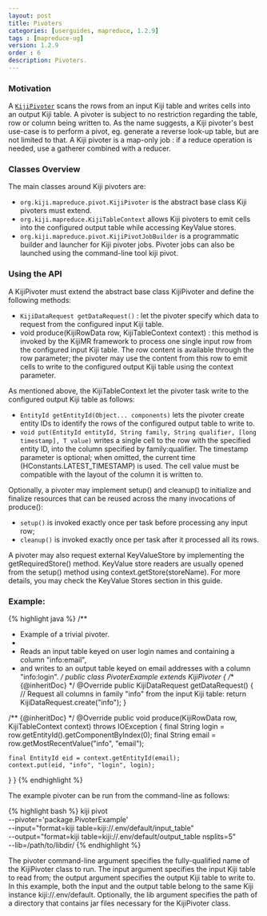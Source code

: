 ```yaml
---
layout: post
title: Pivoters 
categories: [userguides, mapreduce, 1.2.9]
tags : [mapreduce-ug]
version: 1.2.9
order : 6
description: Pivoters.
---
```


### Motivation

A [`KijiPivoter`]({{site.api_mr_1_2_9}}/produce/KijiPivoter.html) scans the rows from an input Kiji
table and writes cells into an output Kiji table.  A pivoter is subject to no restriction regarding
the table, row or column being written to. As the name suggests, a Kiji pivoter's best use-case is
to perform a pivot, eg. generate a reverse look-up table, but are not limited to that. A Kiji
pivoter is a map-only job : if a reduce operation is needed, use a gatherer combined with a reducer. 

### Classes Overview

The main classes around Kiji pivoters are:

 * `org.kiji.mapreduce.pivot.KijiPivoter` is the abstract base class Kiji pivoters must extend.
 * `org.kiji.mapreduce.KijiTableContext` allows Kiji pivoters to emit cells into the configured
   output table while accessing KeyValue stores.
 * `org.kiji.mapreduce.pivot.KijiPivotJobBuilder` is a programmatic builder and launcher for Kiji
   pivoter jobs. Pivoter jobs can also be launched using the command-line tool kiji pivot.

### Using the API

A KijiPivoter must extend the abstract base class KijiPivoter and define the following methods:

 * `KijiDataRequest getDataRequest()` : let the pivoter specify which data to request from the
   configured input Kiji table.
 * void produce(KijiRowData row, KijiTableContext context) : this method is invoked by the KijiMR
   framework to process one single input row from the configured input Kiji table. The row content
   is available through the row parameter; the pivoter may use the content from this row to emit 
   cells to write to the configured output Kiji table using the context parameter.

As mentioned above, the KijiTableContext let the pivoter task write to the configured output Kiji
table as follows:

 * `EntityId getEntityId(Object... components)` lets the pivoter create entity IDs to identify the
   rows of the configured output table to write to.
 * `void put(EntityId entityId, String family, String qualifier, [long timestamp], T value)` writes
   a single cell to the row with the specified entity ID, into the column specified by
   family:qualifier. The timestamp parameter is optional; when omitted, the current time
   (HConstants.LATEST_TIMESTAMP) is used. The cell value must be compatible with the layout of the
   column it is written to.

Optionally, a pivoter may implement setup() and cleanup() to initialize and finalize resources that
can be reused across the many invocations of produce():

 * `setup()` is invoked exactly once per task before processing any input row;
 * `cleanup()` is invoked exactly once per task after it processed all its rows.

A pivoter may also request external KeyValueStore by implementing the getRequiredStore() method.
KeyValue store readers are usually opened from the setup() method using context.getStore(storeName).
For more details, you may check the KeyValue Stores section in this guide.

### Example:

{% highlight java %}
/**
 * Example of a trivial pivoter.
 *
 * Reads an input table keyed on user login names and containing a column "info:email",
 * and writes to an output table keyed on email addresses with a column "info:login".
 */
public class PivoterExample extends KijiPivoter {
  /** {@inheritDoc} */
  @Override
  public KijiDataRequest getDataRequest() {
    // Request all columns in family "info" from the input Kiji table:
    return KijiDataRequest.create("info");
  }

  /** {@inheritDoc} */
  @Override
  public void produce(KijiRowData row, KijiTableContext context)
      throws IOException {
    final String login = row.getEntityId().getComponentByIndex(0);
    final String email = row.getMostRecentValue("info", "email");

    final EntityId eid = context.getEntityId(email);
    context.put(eid, "info", "login", login);
  }
}
{% endhighlight %}

The example pivoter can be run from the command-line as follows:

{% highlight bash %}
kiji pivot \
    --pivoter='package.PivoterExample' \
    --input="format=kiji table=kiji://.env/default/input_table" \
    --output="format=kiji table=kiji://.env/default/output_table nsplits=5" \
    --lib=/path/to/libdir/
{% endhighlight %}

The pivoter command-line argument specifies the fully-qualified name of the KijiPivoter class to
run. The input argument specifies the input Kiji table to read from; the output argument specifies
the output Kiji table to write to. In this example, both the input and the output table belong to
the same Kiji instance kiji://.env/default. Optionally, the lib argument specifies the path of a
directory that contains jar files necessary for the KijiPivoter class.




